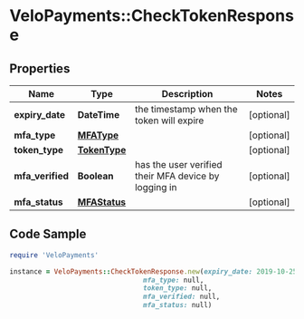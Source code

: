 # VeloPayments::CheckTokenResponse

## Properties

Name | Type | Description | Notes
------------ | ------------- | ------------- | -------------
**expiry_date** | **DateTime** | the timestamp when the token will expire | [optional] 
**mfa_type** | [**MFAType**](MFAType.md) |  | [optional] 
**token_type** | [**TokenType**](TokenType.md) |  | [optional] 
**mfa_verified** | **Boolean** | has the user verified their MFA device by logging in | [optional] 
**mfa_status** | [**MFAStatus**](MFAStatus.md) |  | [optional] 

## Code Sample

```ruby
require 'VeloPayments'

instance = VeloPayments::CheckTokenResponse.new(expiry_date: 2019-10-25T14:08:25.701Z,
                                 mfa_type: null,
                                 token_type: null,
                                 mfa_verified: null,
                                 mfa_status: null)
```


